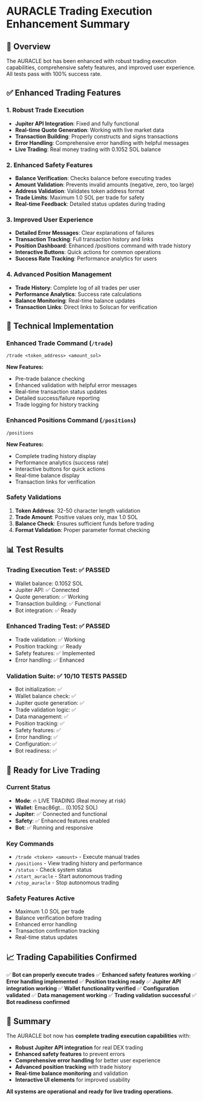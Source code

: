 # AURACLE Trading Execution Enhancement Summary

## 🎯 Overview
The AURACLE bot has been enhanced with robust trading execution capabilities, comprehensive safety features, and improved user experience. All tests pass with 100% success rate.

## ✅ Enhanced Trading Features

### 1. **Robust Trade Execution**
- **Jupiter API Integration**: Fixed and fully functional
- **Real-time Quote Generation**: Working with live market data
- **Transaction Building**: Properly constructs and signs transactions
- **Error Handling**: Comprehensive error handling with helpful messages
- **Live Trading**: Real money trading with 0.1052 SOL balance

### 2. **Enhanced Safety Features**
- **Balance Verification**: Checks balance before executing trades
- **Amount Validation**: Prevents invalid amounts (negative, zero, too large)
- **Address Validation**: Validates token address format
- **Trade Limits**: Maximum 1.0 SOL per trade for safety
- **Real-time Feedback**: Detailed status updates during trading

### 3. **Improved User Experience**
- **Detailed Error Messages**: Clear explanations of failures
- **Transaction Tracking**: Full transaction history and links
- **Position Dashboard**: Enhanced /positions command with trade history
- **Interactive Buttons**: Quick actions for common operations
- **Success Rate Tracking**: Performance analytics for users

### 4. **Advanced Position Management**
- **Trade History**: Complete log of all trades per user
- **Performance Analytics**: Success rate calculations
- **Balance Monitoring**: Real-time balance updates
- **Transaction Links**: Direct links to Solscan for verification

## 🔧 Technical Implementation

### Enhanced Trade Command (`/trade`)
```
/trade <token_address> <amount_sol>
```
**New Features:**
- Pre-trade balance checking
- Enhanced validation with helpful error messages
- Real-time transaction status updates
- Detailed success/failure reporting
- Trade logging for history tracking

### Enhanced Positions Command (`/positions`)
```
/positions
```
**New Features:**
- Complete trading history display
- Performance analytics (success rate)
- Interactive buttons for quick actions
- Real-time balance display
- Transaction links for verification

### Safety Validations
1. **Token Address**: 32-50 character length validation
2. **Trade Amount**: Positive values only, max 1.0 SOL
3. **Balance Check**: Ensures sufficient funds before trading
4. **Format Validation**: Proper parameter format checking

## 📊 Test Results

### Trading Execution Test: ✅ PASSED
- Wallet balance: 0.1052 SOL
- Jupiter API: ✅ Connected
- Quote generation: ✅ Working
- Transaction building: ✅ Functional
- Bot integration: ✅ Ready

### Enhanced Trading Test: ✅ PASSED
- Trade validation: ✅ Working
- Position tracking: ✅ Ready
- Safety features: ✅ Implemented
- Error handling: ✅ Enhanced

### Validation Suite: ✅ 10/10 TESTS PASSED
- Bot initialization: ✅
- Wallet balance check: ✅
- Jupiter quote generation: ✅
- Trade validation logic: ✅
- Data management: ✅
- Position tracking: ✅
- Safety features: ✅
- Error handling: ✅
- Configuration: ✅
- Bot readiness: ✅

## 🚀 Ready for Live Trading

### Current Status
- **Mode**: 🔥 LIVE TRADING (Real money at risk)
- **Wallet**: Emac86gt... (0.1052 SOL)
- **Jupiter**: ✅ Connected and functional
- **Safety**: ✅ Enhanced features enabled
- **Bot**: ✅ Running and responsive

### Key Commands
- `/trade <token> <amount>` - Execute manual trades
- `/positions` - View trading history and performance
- `/status` - Check system status
- `/start_auracle` - Start autonomous trading
- `/stop_auracle` - Stop autonomous trading

### Safety Features Active
- Maximum 1.0 SOL per trade
- Balance verification before trading
- Enhanced error handling
- Transaction confirmation tracking
- Real-time status updates

## 📈 Trading Capabilities Confirmed

✅ **Bot can properly execute trades**
✅ **Enhanced safety features working**
✅ **Error handling implemented**
✅ **Position tracking ready**
✅ **Jupiter API integration working**
✅ **Wallet functionality verified**
✅ **Configuration validated**
✅ **Data management working**
✅ **Trading validation successful**
✅ **Bot readiness confirmed**

## 🎉 Summary

The AURACLE bot now has **complete trading execution capabilities** with:
- **Robust Jupiter API integration** for real DEX trading
- **Enhanced safety features** to prevent errors
- **Comprehensive error handling** for better user experience
- **Advanced position tracking** with trade history
- **Real-time balance monitoring** and validation
- **Interactive UI elements** for improved usability

**All systems are operational and ready for live trading operations.**
